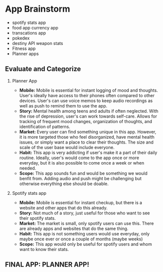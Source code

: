 # App Brainstorm
- spotify stats app
- food app currency app
- transcations app 
- pokedex
- destiny API weapon stats
- Fitness app
- Planner apps 



## Evaluate and Categorize
1. Planner App
    - **Mobile:** Mobile is essential for instant logging of mood and thoughts. User's ideally have access to their phones often compared to other devices. User's can use voice memos to keep audio recordings as well as push to remind them to use the app.
    - **Story:** Mental health among teens and adults if often neglected. With the rise of depression, user's can work towards self-care. Allows for tracking of frequent mood changes, organization of thoughts, and identification of patterns.
    - **Market:** Every user can find something unique in this app. However, it is more targeted those who feel disorganized, have mental health issues, or simply want a place to clear their thoughts. The size and scale of the user base would include everyone.
    - **Habit:** This app is very addicting if user's make it a part of their daily routine. Ideally, user's would come to the app once or more everyday, but it is also possible to come once a week or when needed.
    - **Scope:** This app sounds fun and would be something we would benfit from. Adding audio and push might be challenging but otherwise everything else should be doable. 

2. Spotify stats app
    - **Mobile:** Mobile is essential for instant checkup, but there is a website and other apps that do this already.
    - **Story:** Not much of a story, just useful for those who want to see their spotify stats.
    - **Market:** The market is small, only spotify users can use this. There are already apps and websites that do the same thing.
    - **Habit:** This app is not something users would use everyday, only maybe once ever or once a couple of months (maybe weeks)
    - **Scope:** This app would only be useful for spotify users and whom want to know their stats.

## FINAL APP: PLANNER APP!